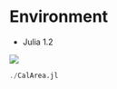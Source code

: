 # Environment
- Julia 1.2

<img src="../../screenshots/calarea.png" align="middle" />

```julia
./CalArea.jl
```
